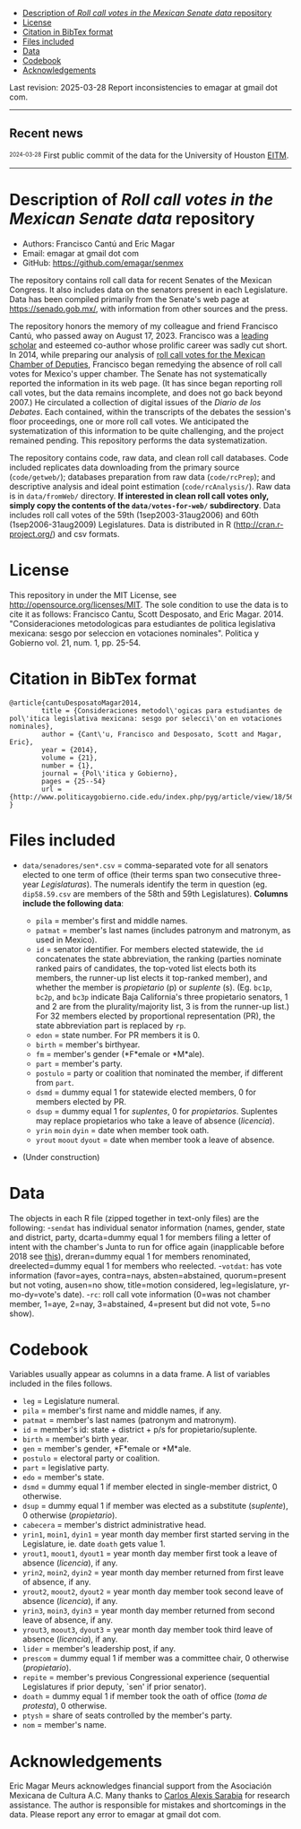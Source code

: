 - [Description of *Roll call votes in the Mexican Senate data* repository](#org69469f4)
- [License](#orgd4ac430)
- [Citation in BibTex format](#org511eaf7)
- [Files included](#org7e6a16c)
- [Data](#org33623df)
- [Codebook](#orgba42cfd)
- [Acknowledgements](#orgc284f8b)

Last revision: 2025-03-28 Report inconsistencies to emagar at gmail dot com.

---

<h2> Recent news </h2>

<sup><sub>2024-03-28</sub></sup> First public commit of the data for the University of Houston [EITM](https://uh.edu/hobby/cpp/events/eitm/).

---


<a id="org69469f4"></a>

# Description of *Roll call votes in the Mexican Senate data* repository

-   Authors: Francisco Cantú and Eric Magar
-   Email: emagar at gmail dot com
-   GitHub: <https://github.com/emagar/senmex>

The repository contains roll call data for recent Senates of the Mexican Congress. It also includes data on the senators present in each Legislature. Data has been compiled primarily from the Senate's web page at <https://senado.gob.mx/>, with information from other sources and the press.

The repository honors the memory of my colleague and friend Francisco Cantú, who passed away on August 17, 2023. Francisco was a [leading scholar](https://www.cambridge.org/core/journals/political-science-today/article/in-memoriam-francisco-cantu/7E57FEBCB15FDFEC437654A4C95F48DE) and esteemed co-author whose prolific career was sadly cut short. In 2014, while preparing our analysis of [roll call votes for the Mexican Chamber of Deputies](https://github.com/emagar/dipmex), Francisco began remedying the absence of roll call votes for Mexico's upper chamber. The Senate has not systematically reported the information in its web page. (It has since began reporting roll call votes, but the data remains incomplete, and does not go back beyond 2007.) He circulated a collection of digital issues of the *Diario de los Debates*. Each contained, within the transcripts of the debates the session's floor proceedings, one or more roll call votes. We anticipated the systematization of this information to be quite challenging, and the project remained pending. This repository performs the data systematization.

The repository contains code, raw data, and clean roll call databases. Code included replicates data downloading from the primary source (`code/getweb/`); databases preparation from raw data (`code/rcPrep`); and descriptive analysis and ideal point estimation (`code/rcAnalysis/`). Raw data is in `data/fromWeb/` directory. ****If interested in clean roll call votes only, simply copy the contents of the `data/votes-for-web/` subdirectory****. Data includes roll call votes of the 59th (1sep2003-31aug2006) and 60th (1sep2006-31aug2009) Legislatures. Data is distributed in R (<http://cran.r-project.org/>) and csv formats.


<a id="orgd4ac430"></a>

# License

This repository in under the MIT License, see <http://opensource.org/licenses/MIT>. The sole condition to use the data is to cite it as follows: Francisco Cantu, Scott Desposato, and Eric Magar. 2014. "Consideraciones metodologicas para estudiantes de politica legislativa mexicana: sesgo por seleccion en votaciones nominales". Politica y Gobierno vol. 21, num. 1, pp. 25-54.


<a id="org511eaf7"></a>

# Citation in BibTex format

```<TeX>
@article{cantuDesposatoMagar2014,
        title = {Consideraciones metodol\'ogicas para estudiantes de pol\'itica legislativa mexicana: sesgo por selecci\'on en votaciones nominales},
        author = {Cant\'u, Francisco and Desposato, Scott and Magar, Eric},
        year = {2014},
        volume = {21},
        number = {1},
        journal = {Pol\'itica y Gobierno},
        pages = {25--54}
        url = {http://www.politicaygobierno.cide.edu/index.php/pyg/article/view/18/564}
}
```


<a id="org7e6a16c"></a>

# Files included

-   `data/senadores/sen*.csv` = comma-separated vote for all senators elected to one term of office (their terms span two consecutive three-year *Legislaturas*). The numerals identify the term in question (eg. `dip58.59.csv` are members of the 58th and 59th Legislatures). **Columns include the following data**:
    -   `pila` = member's first and middle names.
    -   `patmat` = member's last names (includes patronym and matronym, as used in Mexico).
    -   `id` = senator identifier. For members elected statewide, the `id` concatenates the state abbreviation, the ranking (parties nominate ranked pairs of candidates, the top-voted list elects both its members, the runner-up list elects it top-ranked member), and whether the member is *propietario* (p) or *suplente* (s). (Eg. `bc1p`, `bc2p`, and `bc3p` indicate Baja California's three propietario senators, 1 and 2 are from the plurality/majority list, 3 is from the runner-up list.) For 32 members elected by proportional representation (PR), the state abbreviation part is replaced by `rp`.
    -   `edon` = state number. For PR members it is 0.
    -   `birth` = member's birthyear.
    -   `fm` = member's gender (\*F\*emale or \*M\*ale).
    -   `part` = member's party.
    -   `postulo` = party or coalition that nominated the member, if different from `part`.
    -   `dsmd` = dummy equal 1 for statewide elected members, 0 for members elected by PR.
    -   `dsup` = dummy equal 1 for *suplentes*, 0 for *propietarios*. Suplentes may replace propietarios who take a leave of absence (*licencia*).
    -   `yrin` `moin` `dyin` = date when member took oath.
    -   `yrout` `moout` `dyout` = date when member took a leave of absence.

-   (Under construction)


<a id="org33623df"></a>

# Data

The objects in each R file (zipped together in text-only files) are the following: -`sendat` has individual senator information (names, gender, state and district, party, dcarta=dummy equal 1 for members filing a letter of intent with the chamber's Junta to run for office again (inapplicable before 2018 see [this](http://eleccionconsecutiva.diputados.gob.mx/contendientes)), dreran=dummy equal 1 for members renominated, dreelected=dummy equal 1 for members who reelected. -`votdat`: has vote information (favor=ayes, contra=nays, absten=abstained, quorum=present but not voting, ausen=no show, title=motion considered, leg=legislature, yr-mo-dy=vote's date). -`rc`: roll call vote information (0=was not chamber member, 1=aye, 2=nay, 3=abstained, 4=present but did not vote, 5=no show).


<a id="orgba42cfd"></a>

# Codebook

Variables usually appear as columns in a data frame. A list of variables included in the files follows.

-   `leg` = Legislature numeral.
-   `pila` = member's first name and middle names, if any.
-   `patmat` = member's last names (patronym and matronym).
-   `id` = member's id: state + district + p/s for propietario/suplente.
-   `birth` = member's birth year.
-   `gen` = member's gender, \*F\*emale or \*M\*ale.
-   `postulo` = electoral party or coalition.
-   `part` = legislative party.
-   `edo` = member's state.
-   `dsmd` = dummy equal 1 if member elected in single-member district, 0 otherwise.
-   `dsup` = dummy equal 1 if member was elected as a substitute (*suplente*), 0 otherwise (*propietario*).
-   `cabecera` = member's district administrative head.
-   `yrin1`, `moin1`, `dyin1` = year month day member first started serving in the Legislature, ie. date `doath` gets value 1.
-   `yrout1`, `moout1`, `dyout1` = year month day member first took a leave of absence (*licencia*), if any.
-   `yrin2`, `moin2`, `dyin2` = year month day member returned from first leave of absence, if any.
-   `yrout2`, `moout2`, `dyout2` = year month day member took second leave of absence (*licencia*), if any.
-   `yrin3`, `moin3`, `dyin3` = year month day member returned from second leave of absence, if any.
-   `yrout3`, `moout3`, `dyout3` = year month day member took third leave of absence (*licencia*), if any.
-   `lider` = member's leadership post, if any.
-   `prescom` = dummy equal 1 if member was a committee chair, 0 otherwise (*propietario*).
-   `repite` = member's previous Congressional experience (sequential Legislatures if prior deputy, \`sen' if prior senator).
-   `doath` = dummy equal 1 if member took the oath of office (*toma de protesta*), 0 otherwise.
-   `ptysh` = share of seats controlled by the member's party.
-   `nom` = member's name.


<a id="orgc284f8b"></a>

# Acknowledgements

Eric Magar Meurs acknowledges financial support from the Asociación Mexicana de Cultura A.C. Many thanks to [Carlos Alexis Sarabia](https://github.com/calexissarabia) for research assistance. The author is responsible for mistakes and shortcomings in the data. Please report any error to emagar at gmail dot com.
